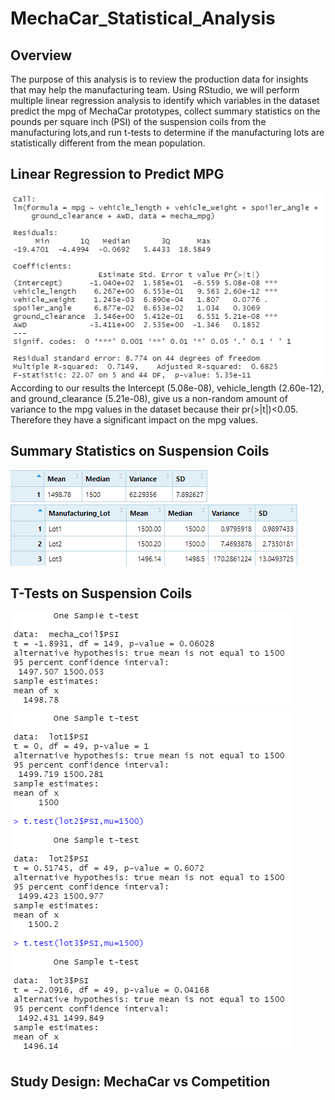 # MechaCar_Statistical_Analysis
## Overview
The purpose of this analysis is to review the production data for insights that may help the manufacturing team. Using RStudio, we will perform multiple linear regression analysis to identify which variables in the dataset predict the mpg of MechaCar prototypes, collect summary statistics on the pounds per square inch (PSI) of the suspension coils from the manufacturing lots,and run t-tests to determine if the manufacturing lots are statistically different from the mean population.

## Linear Regression to Predict MPG

![image](https://github.com/awill1786/MechaCar_Statistical_Analysis/blob/main/Resources/Images/lr%20summary.png?raw=true)
According to our results the Intercept (5.08e-08), vehicle_length (2.60e-12), and ground_clearance (5.21e-08), give us a non-random amount of variance to the mpg values in the dataset because their pr(>|t|)<0.05. Therefore they have a significant impact on the mpg values.

## Summary Statistics on Suspension Coils

![image](https://github.com/awill1786/MechaCar_Statistical_Analysis/blob/main/Resources/Images/total_summary.png?raw=true)
![image](https://github.com/awill1786/MechaCar_Statistical_Analysis/blob/main/Resources/Images/lot_summary.png?raw=true)

## T-Tests on Suspension Coils

![image](https://github.com/awill1786/MechaCar_Statistical_Analysis/blob/main/Resources/Images/total%20PSI.png?raw=true)
![image](https://github.com/awill1786/MechaCar_Statistical_Analysis/blob/main/Resources/Images/each%20PSI.png?raw=true)

## Study Design: MechaCar vs Competition
